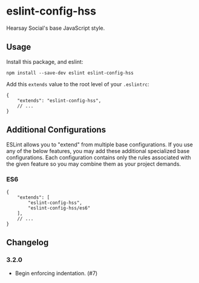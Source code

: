 # eslint-config-hss

Hearsay Social's base JavaScript style.

## Usage

Install this package, and eslint:

    npm install --save-dev eslint eslint-config-hss

Add this `extends` value to the root level of your `.eslintrc`:

    {
        "extends": "eslint-config-hss",
        // ...
    }

## Additional Configurations

ESLint allows you to "extend" from multiple base configurations. If you use any
of the below features, you may add these additional specialized base
configurations. Each configuration contains only the rules associated with the
given feature so you may combine them as your project demands.

### ES6

    {
        "extends": [
            "eslint-config-hss",
            "eslint-config-hss/es6"
        ],
        // ...
    }

## Changelog

### 3.2.0

* Begin enforcing indentation. (#7)
